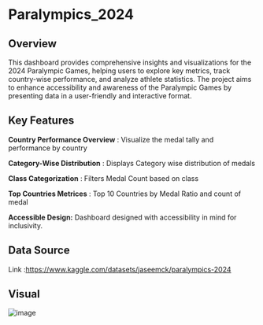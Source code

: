 # Paralympics_2024
Overview
---------------------------
This dashboard provides comprehensive insights and visualizations for the 2024 Paralympic Games, helping users to explore key metrics, track country-wise performance, and analyze athlete statistics. The project aims to enhance accessibility and awareness of the Paralympic Games by presenting data in a user-friendly and interactive format.

Key Features
---------------------------
**Country Performance Overview** : Visualize the medal tally and performance by country 

**Category-Wise Distribution** : Displays Category wise distribution of medals 

**Class Categorization** : Filters Medal Count based on class 

**Top Countries Metrices** : Top 10 Countries by Medal Ratio and count of medal

**Accessible Design:** Dashboard designed with accessibility in mind for inclusivity.

**Data Source**
---------------------------------
Link :https://www.kaggle.com/datasets/jaseemck/paralympics-2024

Visual
--------------------------------------
![image](https://github.com/user-attachments/assets/feb0882c-cb66-4b63-a999-2301e928c945)










